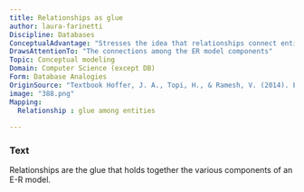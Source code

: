 ```yaml
---
title: Relationships as glue
author: laura-farinetti
Discipline: Databases
ConceptualAdvantage: "Stresses the idea that relationships connect entities "
DrawsAttentionTo: "The connections among the ER model components"
Topic: Conceptual modeling
Domain: Computer Science (except DB)
Form: Database Analogies
OriginSource: "Textbook Hoffer, J. A., Topi, H., & Ramesh, V. (2014). Essentials of Database Management. Prentice Hall Press."
image: "388.png"
Mapping:
  Relationship : glue among entities
  
---
```

### Text
<p>Relationships are the glue that holds together the various components of an E-R model.</p>